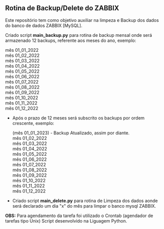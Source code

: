 ## Rotina de Backup/Delete do ZABBIX

Este repositório tem como objetivo auxiliar na limpeza e Backup dos dados do banco de dados ZABBIX [MySQL].

Criado script <strong>main_backup.py</strong> para rotina de backup mensal onde será armazenado 12 backups, referente aos meses do ano, exemplo:

  mês 01_01_2022<br>
  mês 01_02_2022<br>
  mês 01_03_2022<br>
  mês 01_04_2022<br>
  mês 01_05_2022<br>
  mês 01_06_2022<br>
  mês 01_07_2022<br>
  mês 01_08_2022<br>
  mês 01_09_2022<br>
  mês 01_10_2022<br>
  mês 01_11_2022<br>
  mês 01_12_2022<br>

- Após o prazo de 12 meses será subscrito os backups por ordem crescente, exemplo:

  (mês 01_01_2023) - Backup Atualizado, assim por diante.<br>
  mês 01_02_2022<br>
  mês 01_03_2022<br>
  mês 01_04_2022<br>
  mês 01_05_2022<br>
  mês 01_06_2022<br>
  mês 01_07_2022<br>
  mês 01_08_2022<br>
  mês 01_09_2022<br>
  mês 01_10_2022<br>
  mês 01_11_2022<br>
  mês 01_12_2022<br>


- Criado script <strong>main_delete.py</strong> para rotina de Limpeza dos dados aonde será declarado um dia "x" do mês para limpar o banco mysql ZABBIX. 

<strong>OBS:</strong>
Para agendamento da tarefa foi utilizado o Crontab (agendador de tarefas tipo Unix)
Script desenvolvido na Liguagem Python.


